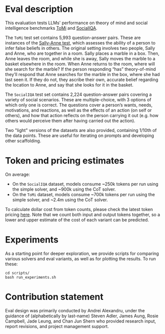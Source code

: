 # Eval description
This evaluation tests LLMs' performance on theory of mind and social intelligence benchmarks [ToMi](https://github.com/facebookresearch/ToMi) and [SocialIQA](https://allenai.org/data/socialiqa). 

The `ToMi` test set contains 5,993 question-answer pairs. These are instances of the [Sally-Anne test](https://en.wikipedia.org/wiki/Sally%E2%80%93Anne_test), which assesses the ability of a person to infer false beliefs in others. The original setting involves two people, Sally and Anne, who are together in a room. Sally places a marble in a box. Then, Anne leaves the room, and while she is away, Sally moves the marble to a basket elsewhere in the room. When Anne returns to the room, where will she search for the marble? If the person responding “has” theory-of-mind they’ll respond that Anne searches for the marble in the box, where she had last seen it. If they do not, they ascribe their own, accurate belief regarding the location to Anne, and say that she looks for it in the basket.

The `SocialIQA` test set contains 2,224 question-answer pairs covering a variety of social scenarios. These are multiple-choice, with 3 options of which only one is correct. The questions cover a person’s wants, needs, motivations, and reactions, as well as the effects of an action (on self or others), and how that action reflects on the person carrying it out (e.g. how others would perceive them after having carried out the action).

Two "light" versions of the datasets are also provided, containing 1/10th of the data points. These are useful for iterating on prompts and developing other scaffolding.

# Token and pricing estimates
On average:
- On the `SocialIQA` dataset, models consume ~250k tokens per run using the simple solver, and ~900k using the CoT solver.
- On the `ToMi` dataset, models consume ~700k tokens per run using the simple solver, and ~2.4m using the CoT solver.

To calculate dollar cost from token counts, please check the latest token pricing [here](https://openai.com/pricing). Note that we count both input and output tokens together, so a lower and upper estimate of the cost of each variant can be predicted.

# Experiments
As a starting point for deeper exploration, we provide scripts for comparing various solvers and eval variants, as well as for plotting the results. To run these:
```
cd scripts/
bash run_experiments.sh
```

# Contribution statement
Eval design was primarily conducted by Andrei Alexandru, under the guidance of (alphabetically by last-name) Steven Adler, James Aung, Rosie Campbell, Jade Leung, and Chan Jun Shern who provided research input, report revisions, and project management support. 